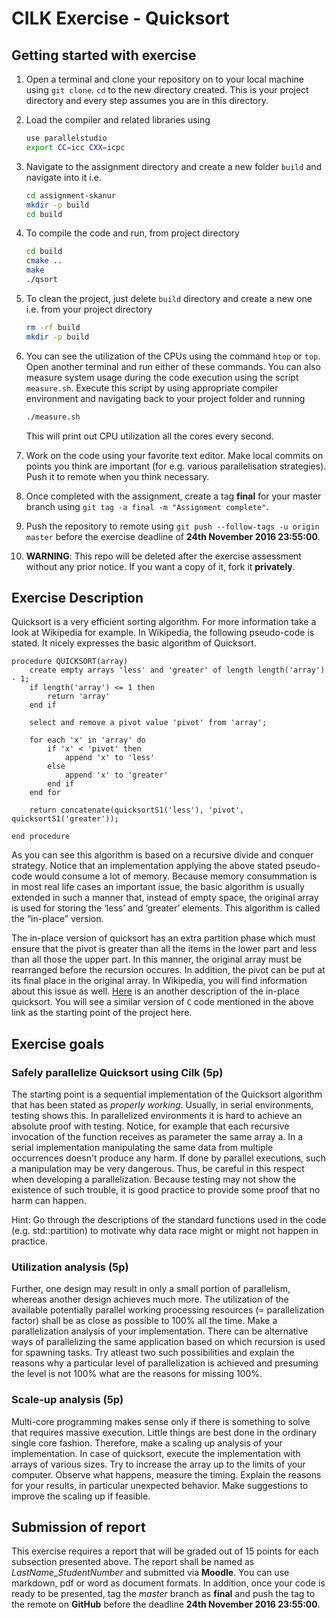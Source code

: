 # CILK Exercise - Quicksort

## Getting started with exercise

1. Open a terminal and clone your repository on to your local machine using `git clone`. `cd` to the new directory created. This is your project directory and every step assumes you are in this directory.

2. Load the compiler and related libraries using
    ```bash
    use parallelstudio
    export CC=icc CXX=icpc
    ```

2. Navigate to the assignment directory and create a new folder `build` and navigate into it i.e.
    ```bash
    cd assignment-skanur
    mkdir -p build
    cd build
    ```

4. To compile the code and run, from project directory 
    ```bash
    cd build
    cmake ..
    make
    ./qsort
    ```

5. To clean the project, just delete `build` directory and create a new one i.e. from your project directory
    ```bash
    rm -rf build
    mkdir -p build
    ```

5. You can see the utilization of the CPUs using the command `htop` or `top`. Open another terminal and run either of these commands. You can also measure system usage during the code execution using the script `measure.sh`. Execute this script by using appropriate compiler environment and navigating back to your project folder and running
    ```bash
    ./measure.sh
    ```
    This will print out CPU utilization all the cores every second.

6. Work on the code using your favorite text editor. Make local commits on points you think are important (for e.g. various parallelisation strategies). Push it to remote when you think necessary. 

7. Once completed with the assignment, create a tag **final** for your master branch using `git tag -a final -m "Assignment complete"`.

8. Push the repository to remote using `git push --follow-tags -u origin master` before the exercise deadline of **24th November 2016 23:55:00**.

9. **WARNING**: This repo will be deleted after the exercise assessment without any prior notice. If you want a copy of it, fork it **privately**.

## Exercise Description

Quicksort is a very efficient sorting algorithm. For more information take a look at Wikipedia for example. In Wikipedia, the following pseudo-code is stated. It nicely expresses the basic algorithm of Quicksort.

```
procedure QUICKSORT(array)
    create empty arrays 'less' and 'greater' of length length('array') - 1;
    if length('array') <= 1 then
        return 'array'
    end if

    select and remove a pivot value 'pivot' from 'array';

    for each 'x' in 'array' do
        if 'x' < 'pivot' then
            append 'x' to 'less'
        else
            append 'x' to 'greater'
        end if
    end for

    return concatenate(quicksortS1('less'), 'pivot', quicksortS1('greater'));

end procedure
```

As you can see this algorithm is based on a recursive divide and conquer strategy. Notice that an implementation applying the above stated pseudo-code would consume a lot of memory. Because memory consummation is in most real life cases an important issue, the basic algorithm is usually extended in such a manner that, instead of empty space, the original array is used for storing the ‘less’ and ‘greater’ elements. This algorithm is called the “in-place” version.

The in-place version of quicksort has an extra partition phase which must ensure that the pivot is greater than all the items in the lower part and less than all those the upper part. In this manner, the original array must be rearranged before the recursion occures. In addition, the pivot can be put at its final place in the original array. In Wikipedia, you will find information about this issue as well. [Here](http://www.cs.auckland.ac.nz/~jmor159/PLDS210/qsort1a.html) is an another description of the in-place quicksort. You will see a similar version of `C` code mentioned in the above link as the starting point of the project here.

## Exercise goals

### Safely parallelize Quicksort using Cilk (5p)

The starting point is a sequential implementation of the Quicksort algorithm that has been stated as _properly working_. Usually, in serial environments, testing shows this. In parallelized environments it is hard to achieve an absolute proof with testing. Notice, for example that each recursive invocation of the function receives as parameter the same array a. In a serial implementation manipulating the same data from multiple occurrences doesn't produce any harm. If done by parallel executions, such a manipulation may be very dangerous. Thus, be careful in this respect when developing a parallelization. Because testing may not show the existence of such trouble, it is good practice to provide some proof that no harm can happen. 

Hint: Go through the descriptions of the standard functions used in the code (e.g. std::partition) to motivate why data race might or might not happen in practice.

### Utilization analysis (5p)

Further, one design may result in only a small portion of parallelism, whereas another design achieves much more. The utilization of the available potentially parallel working processing resources (= parallelization factor) shall be as close as possible to 100% all the time. Make a parallelization analysis of your implementation. There can be alternative ways of parallelizing the same application based on which recursion is used for spawning tasks. Try atleast two such possibilities and explain the reasons why a particular level of parallelization is achieved and presuming the level is not 100% what are the reasons for missing 100%.

### Scale-up analysis (5p)

Multi-core programming makes sense only if there is something to solve that requires massive execution. Little things are best done in the ordinary single core fashion. Therefore, make a scaling up analysis of your implementation. In case of quicksort, execute the implementation with arrays of various sizes. Try to increase the array up to the limits of your computer. Observe what happens, measure the timing. Explain the reasons for your results, in particular unexpected behavior. Make suggestions to improve the scaling up if feasible.

## Submission of report

This exercise requires a report that will be graded out of 15 points for each subsection presented above. The report shall be named as _LastName_StudentNumber_ and submitted via **Moodle**. You can use markdown, pdf or word as document formats. In addition, once your code is ready to be presented, tag the *master* branch as **final** and push the tag to the remote on **GitHub** before the deadline **24th November 2016 23:55:00**.
